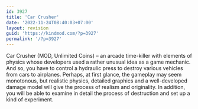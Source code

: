 ```yaml
---
id: 3927
title: 'Car Crusher'
date: '2022-11-24T08:40:03+07:00'
layout: revision
guid: 'https://kindmod.com/?p=3927'
permalink: '/?p=3927'
---
```


Car Crusher (MOD, Unlimited Coins) – an arcade time-killer with elements of physics whose developers used a rather unusual idea as a game mechanic. And so, you have to control a hydraulic press to destroy various vehicles from cars to airplanes. Perhaps, at first glance, the gameplay may seem monotonous, but realistic physics, detailed graphics and a well-developed damage model will give the process of realism and originality. In addition, you will be able to examine in detail the process of destruction and set up a kind of experiment.